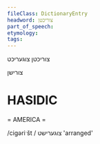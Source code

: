 ```yaml
---
fileClass: DictionaryEntry
headword: צוריכטן
part_of_speech: 
etymology: 
tags: 
---
```

צוריכטן
צוגעריכט

צורישן

HASIDIC
=======
= AMERICA = 

/cigəriˑšt / צוגערישט 'arranged'